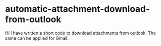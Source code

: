# automatic-attachment-download-from-outlook
Hi I have written a short code to download attachments from outlook. The same can be applied for Gmail.
